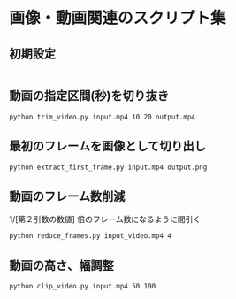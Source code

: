 # 画像・動画関連のスクリプト集

## 初期設定

```

```

## 動画の指定区間(秒)を切り抜き

```
python trim_video.py input.mp4 10 20 output.mp4
```

## 最初のフレームを画像として切り出し

```
python extract_first_frame.py input.mp4 output.png
```

## 動画のフレーム数削減

1/[第２引数の数値] 倍のフレーム数になるように間引く

```
python reduce_frames.py input_video.mp4 4
```

## 動画の高さ、幅調整

```
python clip_video.py input.mp4 50 100
```